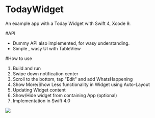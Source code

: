 # TodayWidget
An example app with a Today Widget with Swift 4, Xcode 9.

#API
- Dummy API also implemented, for wasy understanding.
- Simple , wasy UI with TableView

#How to use
1. Build and run
2. Swipe down notification center
3. Scroll to the bottom, tap "Edit" and add WhatsHappening
4. Show More/Show Less functionality in Widget using Auto-Layout
5. Updating Widget content
6. Show/Hide widget from containing App (optional)
7. Implementation in Swift 4.0

![](https://gyazo.com/4435d4d4b0823c74ae0a9d51b97e5de1)
